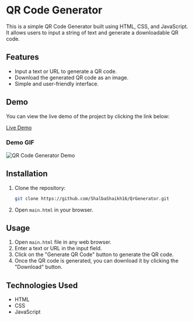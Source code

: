 
# QR Code Generator

This is a simple QR Code Generator built using HTML, CSS, and JavaScript. It allows users to input a string of text and generate a downloadable QR code.

## Features

- Input a text or URL to generate a QR code.
- Download the generated QR code as an image.
- Simple and user-friendly interface.

## Demo

You can view the live demo of the project by clicking the link below:

[Live Demo](https://your-live-demo-link.com)  <!-- Replace with your actual live demo URL -->

### Demo GIF

![QR Code Generator Demo](https://your-gif-link.com/demo.gif)  <!-- Replace with actual gif link -->

## Installation

1. Clone the repository:
   ```bash
   git clone https://github.com/ShalbaShaikh16/QrGenerator.git
   ```

2. Open `main.html` in your browser.

## Usage

1. Open `main.html` file in any web browser.
2. Enter a text or URL in the input field.
3. Click on the "Generate QR Code" button to generate the QR code.
4. Once the QR code is generated, you can download it by clicking the "Download" button.

## Technologies Used

- HTML
- CSS
- JavaScript



